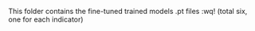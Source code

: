 This folder contains the fine-tuned trained models .pt files :wq! (total six, one for each indicator)
